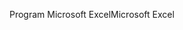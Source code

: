 <span data-ttu-id="b4a8c-101">Program Microsoft Excel</span><span class="sxs-lookup"><span data-stu-id="b4a8c-101">Microsoft Excel</span></span>